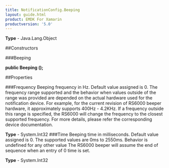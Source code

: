 ```yaml
---
title: NotificationConfig.Beeping
layout: guide.html
product: EMDK For Xamarin 
productversion: '5.0' 
---
```


    

**Type** - Java.Lang.Object

##Constructors

###Beeping

**public Beeping ();**


        

##Properties

###Frequency
Beeping frequency in Hz. Default value assigned is 0. The frequency range supported and the behavior when values outside of the range was provided are depended on the actual hardware used for the notification device. For example, for the current revision of RS6000 beeper hardware, it approximately supports 400Hz - 4.2KHz. If a frequency outside this range is specified, the RS6000 will change the frequency to the closest supported frequency. For more details, please refer the corresponding device documentation.

**Type** - System.Int32
###Time
Beeping time in milliseconds. Default value assigned is 0. The supported values are 0ms to 2550ms. Behavior is undefined for any other value The RS6000 beeper will assume the end of sequence when an entry of 0 time is set.


**Type** - System.Int32
